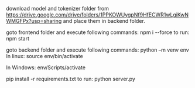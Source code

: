 download model and tokenizer folder from
https://drive.google.com/drive/folders/1PPKOWUygpNf9HfECWR1wLgiKwNWMGFPx?usp=sharing
and place them in backend folder.

goto frontend folder and execute following commands:
npm i --force
to run:
npm start

goto backend folder and execute following commands:
python –m venv env
In linux:
    source env/bin/activate

In Windows:
    env/Scripts/activate

pip install -r requirements.txt
to run:
python server.py
